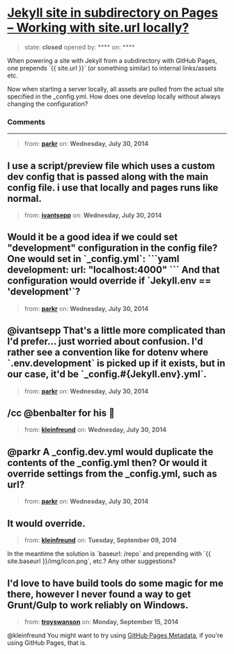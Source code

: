 # [Jekyll site in subdirectory on Pages – Working with site.url locally?](https://github.com/jekyll/jekyll-help/issues/105)

> state: **closed** opened by: **** on: ****

When powering a site with Jekyll from a subdirectory with GitHub Pages, one prepends &#x60;{{ site.url }}&#x60; (or something similar) to internal links/assets etc.

Now when starting a server locally, all assets are pulled from the actual site specified in the _config.yml. How does one develop locally without always changing the configuration?

### Comments

---
> from: [**parkr**](https://github.com/jekyll/jekyll-help/issues/105#issuecomment-50651327) on: **Wednesday, July 30, 2014**

I use a script/preview file which uses a custom dev config that is passed along with the main config file. i use that locally and pages runs like normal.
---
> from: [**ivantsepp**](https://github.com/jekyll/jekyll-help/issues/105#issuecomment-50658061) on: **Wednesday, July 30, 2014**

Would it be a good idea if we could set &quot;development&quot; configuration in the config file? One would set in &#x60;_config.yml&#x60;:
&#x60;&#x60;&#x60;yaml
development:
  url: &quot;localhost:4000&quot;
&#x60;&#x60;&#x60;
And that configuration would override if &#x60;Jekyll.env == &#x27;development&#x27;&#x60;?
---
> from: [**parkr**](https://github.com/jekyll/jekyll-help/issues/105#issuecomment-50658666) on: **Wednesday, July 30, 2014**

@ivantsepp That&#x27;s a little more complicated than I&#x27;d prefer... just worried about confusion. I&#x27;d rather see a convention like for dotenv where &#x60;.env.development&#x60; is picked up if it exists, but in our case, it&#x27;d be &#x60;_config.#{Jekyll.env}.yml&#x60;.
---
> from: [**parkr**](https://github.com/jekyll/jekyll-help/issues/105#issuecomment-50658697) on: **Wednesday, July 30, 2014**

/cc @benbalter for his :thought_balloon: 
---
> from: [**kleinfreund**](https://github.com/jekyll/jekyll-help/issues/105#issuecomment-50659940) on: **Wednesday, July 30, 2014**

@parkr A _config.dev.yml would duplicate the contents of the _config.yml then? Or would it override settings from the _config.yml, such as url?
---
> from: [**parkr**](https://github.com/jekyll/jekyll-help/issues/105#issuecomment-50660698) on: **Wednesday, July 30, 2014**

It would override.
---
> from: [**kleinfreund**](https://github.com/jekyll/jekyll-help/issues/105#issuecomment-54944180) on: **Tuesday, September 09, 2014**

In the meantime the solution is &#x60;baseurl: /repo&#x60; and prepending with &#x60;{{ site.baseurl }}/img/icon.png&#x60;, etc.? Any other suggestions?

I&#x27;d love to have build tools do some magic for me there, however I never found a way to get Grunt/Gulp to work reliably on Windows.
---
> from: [**troyswanson**](https://github.com/jekyll/jekyll-help/issues/105#issuecomment-55643650) on: **Monday, September 15, 2014**

@kleinfreund You might want to try using [GitHub Pages Metadata](https://help.github.com/articles/repository-metadata-on-github-pages), if you&#x27;re using GitHub Pages, that is.
